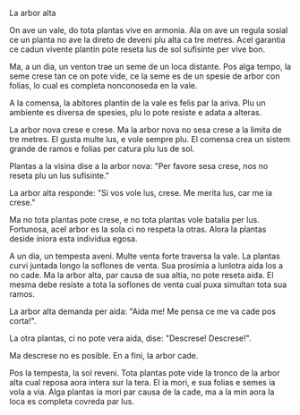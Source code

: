 La arbor alta

On ave un vale, do tota plantas vive en armonia.
Ala on ave un regula sosial ce un planta no ave la direto de deveni plu alta ca tre metres.
Acel garantia ce cadun vivente plantin pote reseta lus de sol sufisinte per vive bon.

Ma, a un dia, un venton trae un seme de un loca distante.
Pos alga tempo, la seme crese tan ce on pote vide, ce la seme es de un spesie de arbor con folias, lo cual es completa nonconoseda en la vale.

A la comensa, la abitores plantin de la vale es felis par la ariva.
Plu un ambiente es diversa de spesies, plu lo pote resiste e adata a alteras.

La arbor nova crese e crese.
Ma la arbor nova no sesa crese a la limita de tre metres.
El gusta multe lus, e vole sempre plu.
El comensa crea un sistem grande de ramos e folias per catura plu lus de sol.

Plantas a la visina dise a la arbor nova:
"Per favore sesa crese, nos no reseta plu un lus sufisinte."

La arbor alta responde:
"Si vos vole lus, crese. Me merita lus, car me ia crese."

Ma no tota plantas pote crese, e no tota plantas vole batalia per lus.
Fortunosa, acel arbor es la sola ci no respeta la otras.
Alora la plantas deside iniora esta individua egosa.

A un dia, un tempesta aveni.
Multe venta forte traversa la vale.
La plantas curvi juntada longo la soflones de venta.
Sua prosimia a lunlotra aida los a no cade.
Ma la arbor alta, par causa de sua altia, no pote reseta aida.
El mesma debe resiste a tota la soflones de venta cual puxa simultan tota sua ramos.

La arbor alta demanda per aida:
"Aida me! Me pensa ce me va cade pos corta!".

La otra plantas, ci no pote vera aida, dise:
"Descrese! Descrese!".

Ma descrese no es posible.
En a fini, la arbor cade.

Pos la tempesta, la sol reveni.
Tota plantas pote vide la tronco de la arbor alta cual reposa aora intera sur la tera.
El ia mori, e sua folias e semes ia vola a via.
Alga plantas ia mori par causa de la cade, ma a la min aora la loca es completa covreda par lus.